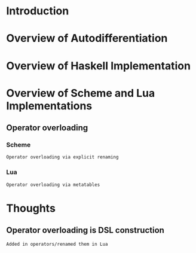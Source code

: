 # Introduction


# Overview of Autodifferentiation


# Overview of Haskell Implementation


# Overview of Scheme and Lua Implementations
## Operator overloading
### Scheme
    Operator overloading via explicit renaming
### Lua
    Operator overloading via metatables


# Thoughts
## Operator overloading is DSL construction
    Added in operators/renamed them in Lua

##


